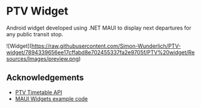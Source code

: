 # PTV Widget

Android widget developed using .NET MAUI to display next departures for any public transit stop.



!\[Widget](https://raw.githubusercontent.com/Simon-Wunderlich/PTV-widget/7894339656ee17cffabd8e702455337fa2e9705f/PTV%20widget/Resources/Images/preview.png)

## Acknowledgements

* [PTV Timetable API](https://timetableapi.ptv.vic.gov.au/swagger/ui/index#!/)
* [MAUI Widgets example code](https://github.com/beardboy/Maui.Widgets)
